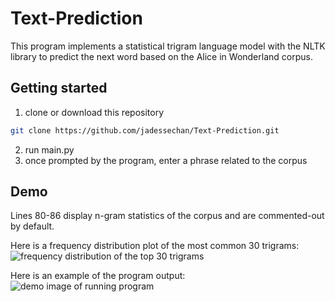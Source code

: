 # Text-Prediction

This program implements a statistical trigram language model with the NLTK library to predict the next word based on the Alice in Wonderland corpus.

## Getting started
1. clone or download this repository
```sh
git clone https://github.com/jadessechan/Text-Prediction.git
```
2. run main.py
3. once prompted by the program, enter a phrase related to the corpus

## Demo
Lines 80-86 display n-gram statistics of the corpus and are commented-out by default.

Here is a frequency distribution plot of the most common 30 trigrams:
![frequency distribution of the top 30 trigrams](https://github.com/jadessechan/Text-Prediction/blob/master/images/trigram_fdplot.png)

Here is an example of the program output:
![demo image of running program](https://github.com/jadessechan/Text-Prediction/blob/master/images/demo.png)

